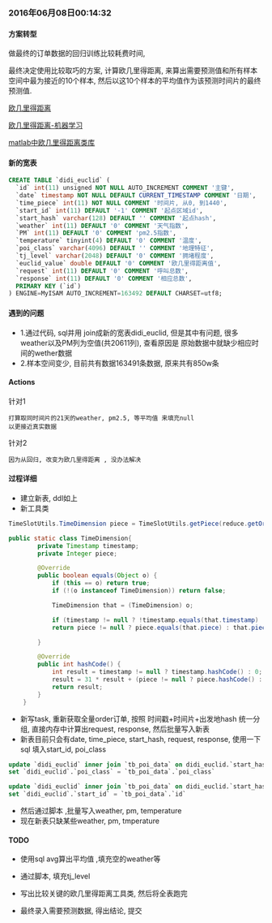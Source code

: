 ### 2016年06月08日00:14:32
#### 方案转型
做最终的订单数据的回归训练比较耗费时间, 

最终决定使用比较取巧的方案, 计算欧几里得距离, 来算出需要预测值和所有样本空间中最为接近的10个样本, 然后以这10个样本的平均值作为该预测时间片的最终预测值.

[欧几里得距离](http://baike.baidu.com/link?url=ZQm7pzWJaqLniAjUqF4KmoWyN60yTDFB2XRjLdsgjFJhZ3n-ONtlicmygEyJ7bO0MLWtuRrBCw8FATISwDA6sp0_H1eHikir6_YsF7D84Hhhiax1_ObIyuiUwaVRCOEGOaPLWU3PIgrUq_LI12Zve4AnOg9NyDaMBzWb6PnJPBcpxtUfprbhPe0N7sw3iuY2VuJWKZ4BnPe3qYdjFDLRF_)

[欧几里得距离-机器学习](http://lobert.iteye.com/blog/2024908)

[matlab中欧几里得距离类库](http://www.ilovematlab.cn/thread-277956-1-1.html)

#### 新的宽表

```sql
CREATE TABLE `didi_euclid` (
  `id` int(11) unsigned NOT NULL AUTO_INCREMENT COMMENT '主键',
  `date` timestamp NOT NULL DEFAULT CURRENT_TIMESTAMP COMMENT '日期',
  `time_piece` int(11) NOT NULL COMMENT '时间片, 从0, 到1440',
  `start_id` int(11) DEFAULT '-1' COMMENT '起点区域id',
  `start_hash` varchar(128) DEFAULT '' COMMENT '起点hash',
  `weather` int(11) DEFAULT '0' COMMENT '天气指数',
  `PM` int(11) DEFAULT '0' COMMENT 'pm2.5指数',
  `temperature` tinyint(4) DEFAULT '0' COMMENT '温度',
  `poi_class` varchar(4096) DEFAULT '' COMMENT '地理特征',
  `tj_level` varchar(2048) DEFAULT '0' COMMENT '拥堵程度',
  `euclid_value` double DEFAULT '0' COMMENT '欧几里得距离值',
  `request` int(11) DEFAULT '0' COMMENT '呼叫总数',
  `response` int(11) DEFAULT '0' COMMENT '相应总数',
  PRIMARY KEY (`id`)
) ENGINE=MyISAM AUTO_INCREMENT=163492 DEFAULT CHARSET=utf8;
```

#### 遇到的问题
* 1.通过代码, sql并用 join成新的宽表didi_euclid, 但是其中有问题, 很多weather以及PM列为空值(共20611列), 查看原因是 原始数据中就缺少相应时间的wether数据
* 2.样本空间变少, 目前共有数据163491条数据, 原来共有850w条

#### Actions
针对1

```
打算取同时间片的21天的weather, pm2.5, 等平均值 来填充null
以更接近真实数据
```

针对2

```
因为从回归, 改变为欧几里得距离 , 没办法解决
```

#### 过程详细

* 建立新表, ddl如上
* 新工具类

```java
TimeSlotUtils.TimeDimension piece = TimeSlotUtils.getPiece(reduce.getOrderTime());

public static class TimeDimension{
        private Timestamp timestamp;
        private Integer piece;

        @Override
        public boolean equals(Object o) {
            if (this == o) return true;
            if (!(o instanceof TimeDimension)) return false;

            TimeDimension that = (TimeDimension) o;

            if (timestamp != null ? !timestamp.equals(that.timestamp) : that.timestamp != null) return false;
            return piece != null ? piece.equals(that.piece) : that.piece == null;

        }

        @Override
        public int hashCode() {
            int result = timestamp != null ? timestamp.hashCode() : 0;
            result = 31 * result + (piece != null ? piece.hashCode() : 0);
            return result;
        }
    }

```
* 新写task, 重新获取全量order订单, 按照 时间戳+时间片+出发地hash 统一分组, 直接内存中计算出request, response, 然后批量写入新表
* 新表目前只会有date, time\_piece, start\_hash, request, response, 使用一下sql 填入start\_id, poi\_class

```sql
update `didi_euclid` inner join `tb_poi_data` on didi_euclid.`start_hash` = tb_poi_data.`district_hash`
set `didi_euclid`.`poi_class` = `tb_poi_data`.`poi_class`

update `didi_euclid` inner join `tb_poi_data` on didi_euclid.`start_hash` = tb_poi_data.`district_hash`
set `didi_euclid`.`start_id` = `tb_poi_data`.`id`
```

* 然后通过脚本 ,批量写入weather, pm, temperature
* 现在新表只缺某些weather, pm, tmperature


#### TODO
* 使用sql avg算出平均值 ,填充空的weather等
* 通过脚本, 填充tj\_level
* 写出比较关键的欧几里得距离工具类, 然后将全表跑完

* 最终录入需要预测数据, 得出结论, 提交